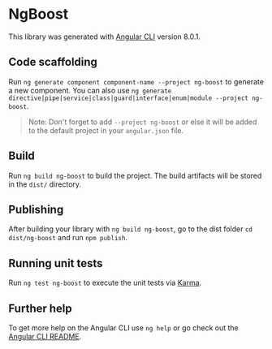 # NgBoost

This library was generated with [Angular CLI](https://github.com/angular/angular-cli) version 8.0.1.

## Code scaffolding

Run `ng generate component component-name --project ng-boost` to generate a new component. You can also use `ng generate directive|pipe|service|class|guard|interface|enum|module --project ng-boost`.
> Note: Don't forget to add `--project ng-boost` or else it will be added to the default project in your `angular.json` file. 

## Build

Run `ng build ng-boost` to build the project. The build artifacts will be stored in the `dist/` directory.

## Publishing

After building your library with `ng build ng-boost`, go to the dist folder `cd dist/ng-boost` and run `npm publish`.

## Running unit tests

Run `ng test ng-boost` to execute the unit tests via [Karma](https://karma-runner.github.io).

## Further help

To get more help on the Angular CLI use `ng help` or go check out the [Angular CLI README](https://github.com/angular/angular-cli/blob/master/README.md).
